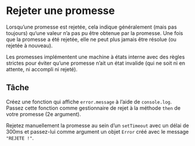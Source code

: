# Rejeter une promesse

Lorsqu’une promesse est rejetée, cela indique généralement (mais pas toujours)
qu‘une valeur n’a pas pu être obtenue par la promesse.  Une fois que la
promesse a été rejetée, elle ne peut plus jamais être résolue (ou rejetée à
nouveau).

Les promesses implémentent une machine à états interne avec des règles strictes
pour éviter qu’une promesse n’ait un état invalide (qui ne soit ni en attente,
ni accompli ni rejeté).

## Tâche

Créez une fonction qui affiche `error.message` à l’aide de `console.log`. Passez
cette fonction comme gestionnaire de rejet à la méthode `then` de votre promesse
(2e argument).

Rejetez manuellement la promesse au sein d’un `setTimeout` avec un délai de
300ms et passez-lui comme argument un objet `Error` créé avec le message
`"REJETE !"`.
